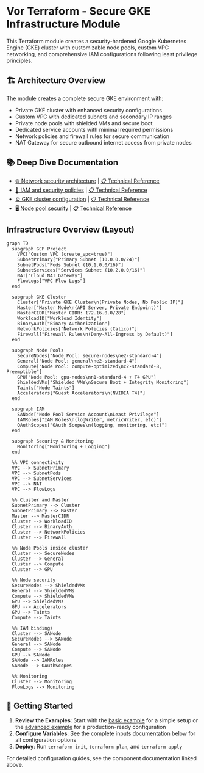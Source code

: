 # Vor Terraform - Secure GKE Infrastructure Module

This Terraform module creates a security-hardened Google Kubernetes Engine (GKE) cluster with customizable node pools, custom VPC networking, and comprehensive IAM configurations following least privilege principles.

## 🏗️ Architecture Overview

The module creates a complete secure GKE environment with:
- Private GKE cluster with enhanced security configurations
- Custom VPC with dedicated subnets and secondary IP ranges
- Private node pools with shielded VMs and secure boot
- Dedicated service accounts with minimal required permissions
- Network policies and firewall rules for secure communication
- NAT Gateway for secure outbound internet access from private nodes

## 📚 Deep Dive Documentation

- [🌐 Network security architecture](docs/components/network-header.md) | [📋 Technical Reference](docs/components/network.md)
- [🔐 IAM and security policies](docs/components/policies-header.md) | [📋 Technical Reference](docs/components/policies.md)
- [⚙️ GKE cluster configuration](docs/components/cluster-header.md) | [📋 Technical Reference](docs/components/cluster.md)
- [🖥️ Node pool security](docs/components/nodes-header.md) | [📋 Technical Reference](docs/components/nodes.md)

## Infrastructure Overview (Layout)

```mermaid
graph TD
  subgraph GCP Project
    VPC["Custom VPC (create_vpc=true)"]
    SubnetPrimary["Primary Subnet (10.0.0.0/24)"]
    SubnetPods["Pods Subnet (10.1.0.0/16)"]
    SubnetServices["Services Subnet (10.2.0.0/16)"]
    NAT["Cloud NAT Gateway"]
    FlowLogs["VPC Flow Logs"]
  end

  subgraph GKE Cluster
    Cluster["Private GKE Cluster\n(Private Nodes, No Public IP)"]
    Master["Master Node\n(API Server, Private Endpoint)"]
    MasterCIDR["Master CIDR: 172.16.0.0/28"]
    WorkloadID["Workload Identity"]
    BinaryAuth["Binary Authorization"]
    NetworkPolicies["Network Policies (Calico)"]
    Firewall["Firewall Rules\n(Deny-All-Ingress by Default)"]
  end

  subgraph Node Pools
    SecureNodes["Node Pool: secure-nodes\ne2-standard-4"]
    General["Node Pool: general\ne2-standard-4"]
    Compute["Node Pool: compute-optimized\nc2-standard-8, Preemptible"]
    GPU["Node Pool: gpu-nodes\nn1-standard-4 + T4 GPU"]
    ShieldedVMs["Shielded VMs\nSecure Boot + Integrity Monitoring"]
    Taints["Node Taints"]
    Accelerators["Guest Accelerators\n(NVIDIA T4)"]
  end

  subgraph IAM
    SANode["Node Pool Service Account\nLeast Privilege"]
    IAMRoles["IAM Roles\n(logWriter, metricWriter, etc)"]
    OAuthScopes["OAuth Scopes\n(logging, monitoring, etc)"]
  end

  subgraph Security & Monitoring
    Monitoring["Monitoring + Logging"]
  end

  %% VPC connectivity
  VPC --> SubnetPrimary
  VPC --> SubnetPods
  VPC --> SubnetServices
  VPC --> NAT
  VPC --> FlowLogs

  %% Cluster and Master
  SubnetPrimary --> Cluster
  SubnetPrimary --> Master
  Master --> MasterCIDR
  Cluster --> WorkloadID
  Cluster --> BinaryAuth
  Cluster --> NetworkPolicies
  Cluster --> Firewall

  %% Node Pools inside cluster
  Cluster --> SecureNodes
  Cluster --> General
  Cluster --> Compute
  Cluster --> GPU

  %% Node security
  SecureNodes --> ShieldedVMs
  General --> ShieldedVMs
  Compute --> ShieldedVMs
  GPU --> ShieldedVMs
  GPU --> Accelerators
  GPU --> Taints
  Compute --> Taints

  %% IAM bindings
  Cluster --> SANode
  SecureNodes --> SANode
  General --> SANode
  Compute --> SANode
  GPU --> SANode
  SANode --> IAMRoles
  SANode --> OAuthScopes

  %% Monitoring
  Cluster --> Monitoring
  FlowLogs --> Monitoring
```

## 🚀 Getting Started

1. **Review the Examples**: Start with the [basic example](examples/basic/) for a simple setup or the [advanced example](examples/advanced/) for a production-ready configuration
2. **Configure Variables**: See the complete inputs documentation below for all configuration options
3. **Deploy**: Run `terraform init`, `terraform plan`, and `terraform apply`

For detailed configuration guides, see the component documentation linked above.

